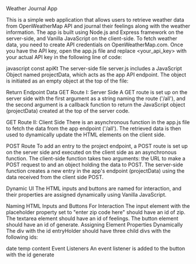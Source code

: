 Weather Journal App

This is a simple web application that allows users to retrieve weather data from OpenWeatherMap API and journal their feelings along with the weather information. The app is built using Node.js and Express framework on the server-side, and Vanilla JavaScript on the client-side.
To fetch weather data, you need to create API credentials on OpenWeatherMap.com. Once you have the API key, open the app.js file and replace <your_api_key> with your actual API key in the following line of code:

javascript
const apiKt
The server-side file server.js includes a JavaScript Object named projectData, which acts as the app API endpoint. The object is initiated as an empty object at the top of the file:


Return Endpoint Data
GET Route I: Server Side
A GET route is set up on the server side with the first argument as a string naming the route ('/all'), and the second argument is a callback function to return the JavaScript object (projectData) created at the top of the server code.

GET Route II: Client Side
There is an asynchronous function in the app.js file to fetch the data from the app endpoint ('/all'). The retrieved data is then used to dynamically update the HTML elements on the client side.

POST Route
To add an entry to the project endpoint, a POST route is set up on the server side and executed on the client side as an asynchronous function. The client-side function takes two arguments: the URL to make a POST request to and an object holding the data to POST. The server-side function creates a new entry in the app's endpoint (projectData) using the data received from the client side POST.

Dynamic UI
The HTML inputs and buttons are named for interaction, and their properties are assigned dynamically using Vanilla JavaScript.

Naming HTML Inputs and Buttons For Interaction
The input element with the placeholder property set to "enter zip code here" should have an id of zip.
The textarea element should have an id of feelings.
The button element should have an id of generate.
Assigning Element Properties Dynamically
The div with the id entryHolder should have three child divs with the following ids:

date
temp
content
Event Listeners
An event listener is added to the button with the id generate
